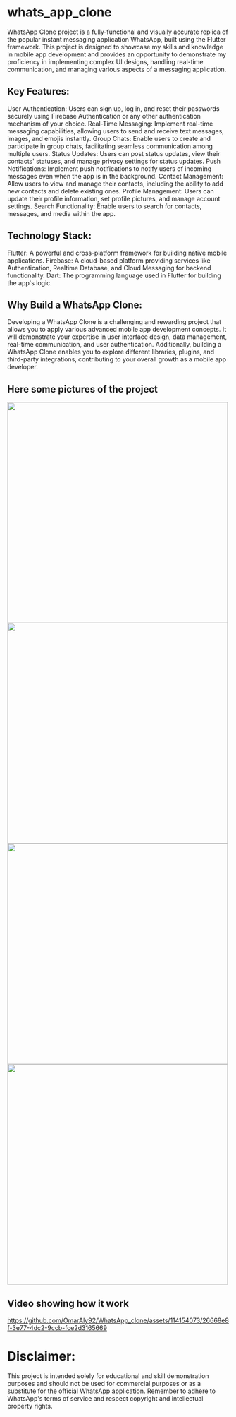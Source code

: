# whats_app_clone

 WhatsApp Clone project is a fully-functional and visually accurate replica of the popular instant messaging application WhatsApp, built using the Flutter framework.
 This project is designed to showcase my skills and knowledge in mobile app development
 and provides an opportunity to demonstrate my proficiency in implementing complex UI designs,
 handling real-time communication, and managing various aspects of a messaging application.

## Key Features:

 User Authentication: Users can sign up, log in, and reset their passwords securely using Firebase Authentication or any other authentication mechanism of your choice.
 Real-Time Messaging: Implement real-time messaging capabilities, allowing users to send and receive text messages, images, and emojis instantly.
 Group Chats: Enable users to create and participate in group chats, facilitating seamless communication among multiple users.
 Status Updates: Users can post status updates, view their contacts' statuses, and manage privacy settings for status updates.
 Push Notifications: Implement push notifications to notify users of incoming messages even when the app is in the background.
 Contact Management: Allow users to view and manage their contacts, including the ability to add new contacts and delete existing ones.
 Profile Management: Users can update their profile information, set profile pictures, and manage account settings.
 Search Functionality: Enable users to search for contacts, messages, and media within the app.

## Technology Stack:

 Flutter: A powerful and cross-platform framework for building native mobile applications.
 Firebase: A cloud-based platform providing services like Authentication, Realtime Database, and Cloud Messaging for backend functionality.
 Dart: The programming language used in Flutter for building the app's logic.

## Why Build a WhatsApp Clone:

 Developing a WhatsApp Clone is a challenging and rewarding project that allows you to apply various advanced mobile app development concepts.
 It will demonstrate your expertise in user interface design, data management, real-time communication, and user authentication.
 Additionally, building a WhatsApp Clone enables you to explore different libraries, plugins, and third-party integrations,
 contributing to your overall growth as a mobile app developer.

## Here some pictures of the project
<div>
<img src="https://github.com/OmarAly92/WhatsApp_clone/assets/114154073/a09b2f2c-055b-490b-8c5f-da2f3e81907a" alt="" width="500" >
<img src="https://github.com/OmarAly92/WhatsApp_clone/assets/114154073/bcffe93d-90ba-4e0b-8dce-e5047697c5d2" alt="" width="500" >
</div>

<div>
<img src="https://github.com/OmarAly92/WhatsApp_clone/assets/114154073/ceb6f8e0-d828-429e-b53a-9e8ccdf2add7" alt="" width="500" >
<img src="https://github.com/OmarAly92/WhatsApp_clone/assets/114154073/64be96c5-033d-4ba4-9770-057f1eb1cb39" alt="" width="500" >
</div>



## Video showing how it work
  https://github.com/OmarAly92/WhatsApp_clone/assets/114154073/26668e8f-3e77-4dc2-9ccb-fce2d3165669

# Disclaimer:
 This project is intended solely for educational and skill demonstration purposes and should not be used for commercial purposes
 or as a substitute for the official WhatsApp application. Remember to adhere to WhatsApp's terms of service and respect copyright and intellectual property rights.


  
